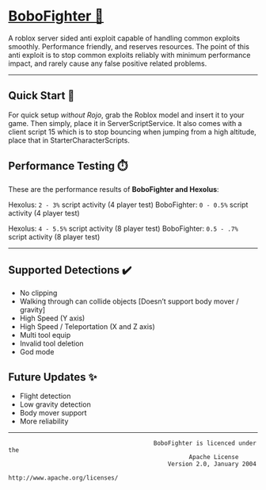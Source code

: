 # [BoboFighter 🥊](https://devforum.roblox.com/t/bobofighter-performant-server-sided-anti-exploit/1185012) 
A roblox server sided anti exploit capable of handling common exploits smoothly. Performance friendly, and reserves resources. The point of this anti exploit is to stop common exploits
reliably with minimum performance impact, and rarely cause any false positive related problems.

---

## Quick Start 🏃
For quick setup *without Rojo*, grab the Roblox model and insert it to your game. Then simply, place it in ServerScriptService. It also comes with a client script 15 which is to stop bouncing when jumping from a high altitude, place that in StarterCharacterScripts.

## Performance Testing ⏱️
These are the performance results of **BoboFighter and Hexolus**:

Hexolus: `2 - 3%` script activity (4 player test)
BoboFighter: `0 - 0.5%` script activity (4 player test)

Hexolus: `4 - 5.5%` script activity (8 player test)
BoboFighter: `0.5 - .7%` script activity (8 player test)

---

## Supported Detections ✔️
* No clipping
* Walking through can collide objects [Doesn’t support body mover / gravity]
* High Speed (Y axis)
* High Speed / Teleportation (X and Z axis)
* Multi tool equip
* Invalid tool deletion
* God mode

## Future Updates ✨
* Flight detection
* Low gravity detection
* Body mover support
* More reliability

---


```
                                         BoboFighter is licenced under the
                                                   Apache License
                                             Version 2.0, January 2004
                                          http://www.apache.org/licenses/
```
